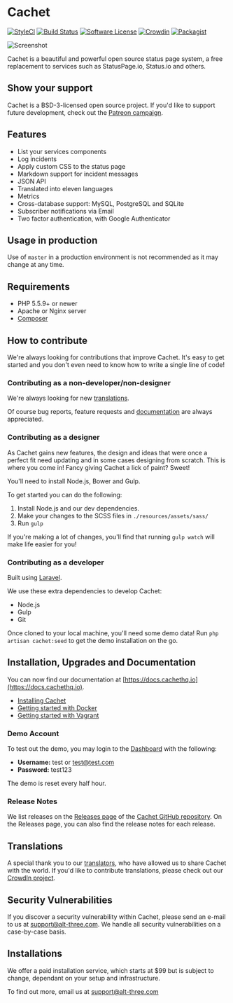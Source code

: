 # Cachet

[![StyleCI](https://styleci.io/repos/26730195/shield)](https://styleci.io/repos/26730195/)
[![Build Status](https://img.shields.io/travis/CachetHQ/Cachet/master.svg?style=flat-square)](https://travis-ci.org/CachetHQ/Cachet)
[![Software License](https://img.shields.io/badge/license-BSD3-brightgreen.svg?style=flat-square)](LICENSE)
[![Crowdin](https://d322cqt584bo4o.cloudfront.net/cachet/localized.png)](http://translate.cachethq.io/project/cachet)
[![Packagist](https://img.shields.io/packagist/v/cachethq/cachet.svg?style=flat-square)](https://packagist.org/packages/cachethq/cachet)

![Screenshot](https://cachethq.io/img/main-interface.jpg)

Cachet is a beautiful and powerful open source status page system, a free replacement to services such as StatusPage.io, Status.io and others.

## Show your support

Cachet is a BSD-3-licensed open source project. If you'd like to support future development, check out the [Patreon campaign](https://patreon.com/jbrooksuk).

## Features

- List your services components
- Log incidents
- Apply custom CSS to the status page
- Markdown support for incident messages
- JSON API
- Translated into eleven languages
- Metrics
- Cross-database support: MySQL, PostgreSQL and SQLite
- Subscriber notifications via Email
- Two factor authentication, with Google Authenticator

## Usage in production

Use of `master` in a production environment is not recommended as it may change at any time.

## Requirements

- PHP 5.5.9+ or newer
- Apache or Nginx server
- [Composer](https://getcomposer.org)

## How to contribute

We're always looking for contributions that improve Cachet. It's easy to get started and you don't even need to know how to write a single line of code!

### Contributing as a non-developer/non-designer

We're always looking for new [translations](#translations).

Of course bug reports, feature requests and [documentation](https://docs.cachethq.io) are always appreciated.

### Contributing as a designer

As Cachet gains new features, the design and ideas that were once a perfect fit need updating and in some cases designing from scratch. This is where you come in! Fancy giving Cachet a lick of paint? Sweet!

You'll need to install Node.js, Bower and Gulp.

To get started you can do the following:

1. Install Node.js and our dev dependencies.
2. Make your changes to the SCSS files in `./resources/assets/sass/`
3. Run `gulp`

If you're making a lot of changes, you'll find that running `gulp watch` will make life easier for you!

### Contributing as a developer

Built using [Laravel](https://laravel.com).

We use these extra dependencies to develop Cachet:

- Node.js
- Gulp
- Git

Once cloned to your local machine, you'll need some demo data! Run `php artisan cachet:seed` to get the demo installation on the go.

## Installation, Upgrades and Documentation

You can now find our documentation at [https://docs.cachethq.io](https://docs.cachethq.io).

- [Installing Cachet](https://docs.cachethq.io/docs/installing-cachet)
- [Getting started with Docker](https://docs.cachethq.io/docs/get-started-with-docker)
- [Getting started with Vagrant](https://docs.cachethq.io/docs/get-started-with-vagrant)

### Demo Account

To test out the demo, you may login to the [Dashboard](https://demo.cachethq.io/dashboard) with the following:

- **Username:** test or test@test.com
- **Password:** test123

The demo is reset every half hour.

### Release Notes

We list releases on the [Releases page](https://github.com/CachetHQ/Cachet/releases) of the [Cachet GitHub repository](https://github.com/CachetHQ/Cachet). On the Releases page, you can also find the release notes for each release.

## Translations

A special thank you to our [translators](https://crowdin.com/project/cachet/activity_stream), who have allowed us to share Cachet with the world. If you'd like to contribute translations, please check out our [CrowdIn project](https://crowdin.com/project/cachet).

## Security Vulnerabilities

If you discover a security vulnerability within Cachet, please send an e-mail to us at support@alt-three.com. We handle all security vulnerabilities on a case-by-case basis.

## Installations

We offer a paid installation service, which starts at $99 but is subject to change, dependant on your setup and infrastructure.

To find out more, email us at support@alt-three.com
